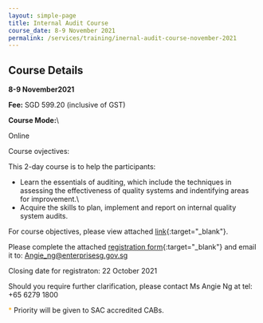```yaml
---
layout: simple-page
title: Internal Audit Course
course_date: 8-9 November 2021
permalink: /services/training/inernal-audit-course-november-2021
--- 
```


## Course Details 
**8-9 November2021**

**Fee:**  SGD 599.20 (inclusive of GST)
 
**Course Mode:**\\

Online

Course ovjectives:

This 2-day course is to help the participants:  
* Learn the essentials of auditing, which include the techniques in assessing the effectiveness of quality systems and indentifying areas for improvement.\\
* Acquire the skills to plan, implement and report on internal quality system audits.
 
For course objectives, please view attached [link](/files/training/Course-Objectives-IA.pdf){:target="_blank"}.

Please complete the attached [registration form](/files/registration-forms/Registration-form-IA-November2021.docx){:target="_blank"} and email it to:
Angie_ng@enterprisesg.gov.sg

Closing date for registraton:  22 October 2021
  
Should you require further clarification, please contact Ms Angie Ng at tel: +65 6279 1800

<span style="color:orange;">*</span> Priority will be given to SAC accredited CABs.  
